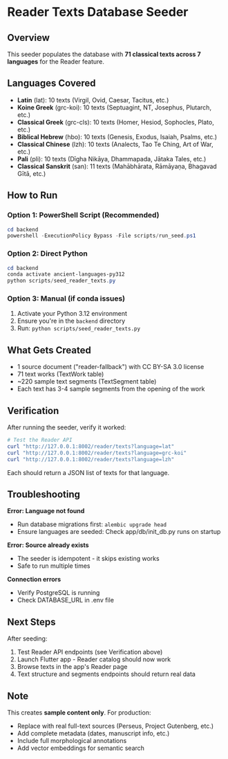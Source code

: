 # Reader Texts Database Seeder

## Overview

This seeder populates the database with **71 classical texts across 7 languages** for the Reader feature.

## Languages Covered

- **Latin** (lat): 10 texts (Virgil, Ovid, Caesar, Tacitus, etc.)
- **Koine Greek** (grc-koi): 10 texts (Septuagint, NT, Josephus, Plutarch, etc.)
- **Classical Greek** (grc-cls): 10 texts (Homer, Hesiod, Sophocles, Plato, etc.)
- **Biblical Hebrew** (hbo): 10 texts (Genesis, Exodus, Isaiah, Psalms, etc.)
- **Classical Chinese** (lzh): 10 texts (Analects, Tao Te Ching, Art of War, etc.)
- **Pali** (pli): 10 texts (Dīgha Nikāya, Dhammapada, Jātaka Tales, etc.)
- **Classical Sanskrit** (san): 11 texts (Mahābhārata, Rāmāyaṇa, Bhagavad Gītā, etc.)

## How to Run

### Option 1: PowerShell Script (Recommended)

```powershell
cd backend
powershell -ExecutionPolicy Bypass -File scripts/run_seed.ps1
```

### Option 2: Direct Python

```powershell
cd backend
conda activate ancient-languages-py312
python scripts/seed_reader_texts.py
```

### Option 3: Manual (if conda issues)

1. Activate your Python 3.12 environment
2. Ensure you're in the `backend` directory
3. Run: `python scripts/seed_reader_texts.py`

## What Gets Created

- 1 source document ("reader-fallback") with CC BY-SA 3.0 license
- 71 text works (TextWork table)
- ~220 sample text segments (TextSegment table)
- Each text has 3-4 sample segments from the opening of the work

## Verification

After running the seeder, verify it worked:

```powershell
# Test the Reader API
curl "http://127.0.0.1:8002/reader/texts?language=lat"
curl "http://127.0.0.1:8002/reader/texts?language=grc-koi"
curl "http://127.0.0.1:8002/reader/texts?language=lzh"
```

Each should return a JSON list of texts for that language.

## Troubleshooting

**Error: Language not found**
- Run database migrations first: `alembic upgrade head`
- Ensure languages are seeded: Check app/db/init_db.py runs on startup

**Error: Source already exists**
- The seeder is idempotent - it skips existing works
- Safe to run multiple times

**Connection errors**
- Verify PostgreSQL is running
- Check DATABASE_URL in .env file

## Next Steps

After seeding:

1. Test Reader API endpoints (see Verification above)
2. Launch Flutter app - Reader catalog should now work
3. Browse texts in the app's Reader page
4. Text structure and segments endpoints should return real data

## Note

This creates **sample content only**. For production:
- Replace with real full-text sources (Perseus, Project Gutenberg, etc.)
- Add complete metadata (dates, manuscript info, etc.)
- Include full morphological annotations
- Add vector embeddings for semantic search
